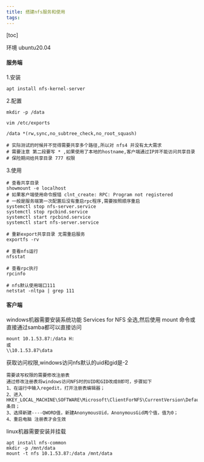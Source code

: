```yaml
---
title: 搭建nfs服务和使用
tags: 
---
```


[toc]

环境 ubuntu20.04 

#### 服务端

1.安装

`apt install nfs-kernel-server`

2.配置

```
mkdir -p /data

vim /etc/exports

/data *(rw,sync,no_subtree_check,no_root_squash)

# 实际测试的时候并不觉得需要共享多个路径,所以对 nfs4 并没有太大需求
# 需要注意 第二段要写 * ,如果使用了本地的hostname,客户端通过IP并不能访问共享目录
# 保险期间给共享目录 777 权限
```

3.使用

```
# 查看共享目录
showmount -e localhost
# 如果客户端使用命令报错 clnt_create: RPC: Program not registered
# 一般是服务端第一次配置后没有重启rpc程序,需要按照顺序重启
systemctl stop nfs-server.service
systemctl stop rpcbind.service
systemctl start rpcbind.service
systemctl start nfs-server.service

# 重新export共享目录 无需重启服务
exportfs -rv

# 查看nfs运行
nfsstat

# 查看rpc执行
rpcinfo

# nfs默认使用端口111
netstat -nltpa | grep 111
```

#### 客户端

windows机器需要安装系统功能 Services for NFS 全选,然后使用 mount 命令或直接通过samba都可以直接访问
```
mount 10.1.53.87:/data H:
或
\\10.1.53.87\data
```

获取访问权限,windows访问nfs默认的uid和gid是-2

```
需要读写权限的需要修改注册表
通过修改注册表将windows访问NFS时的UID和GID改成0即可，步骤如下
1、在运行中输入regedit，打开注册表编辑器；
2、进入HKEY_LOCAL_MACHINE\SOFTWARE\Microsoft\ClientForNFS\CurrentVersion\Default条目；
3、选择新建----QWORD值，新建AnonymousUid，AnonymousGid两个值，值为0；
4、重启电脑 注册表才会生效
```

linux机器需要安装并挂载

```
apt install nfs-common
mkdir -p /mnt/data
mount -t nfs 10.1.53.87:/data /mnt/data
```